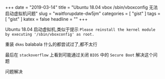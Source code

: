 +++
date = "2019-03-14"
title = "Ubuntu 18.04 vbox /sbin/vboxconfig 无法启动虚拟机问题"
slug = "waitforupdate-dw5jm"
categories = [ "gist" ]
tags = [ "gist" ]
katex = false
headline = ""
+++


Ubuntu 18.04 启动虚拟机,类似于提示 `Please reinstall the kernel module by executing '/sbin/vboxconfig' as root.`

重装 `dkms` balabala 什么的都尝试过了,都不太行

最后在 `stackoverflow` 上看到可能通过关闭 `BIOS` 中的 `Secure Boot` 解决这个问题

问题解决